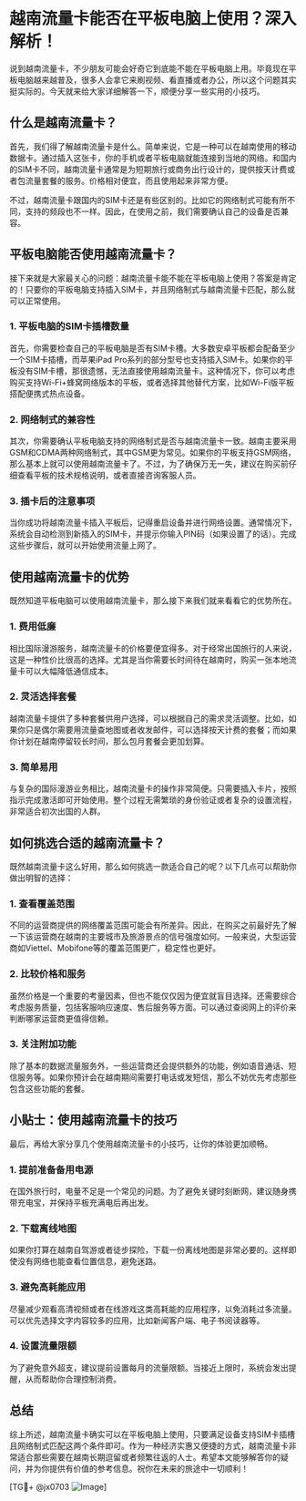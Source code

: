 # 越南流量卡能否在平板电脑上使用？深入解析！

说到越南流量卡，不少朋友可能会好奇它到底能不能在平板电脑上用。毕竟现在平板电脑越来越普及，很多人会拿它来刷视频、看直播或者办公，所以这个问题其实挺实际的。今天就来给大家详细解答一下，顺便分享一些实用的小技巧。

## 什么是越南流量卡？

首先，我们得了解越南流量卡是什么。简单来说，它是一种可以在越南使用的移动数据卡。通过插入这张卡，你的手机或者平板电脑就能连接到当地的网络。和国内的SIM卡不同，越南流量卡通常是为短期旅行或商务出行设计的，提供按天计费或者包流量套餐的服务。价格相对便宜，而且使用起来非常方便。

不过，越南流量卡跟国内的SIM卡还是有些区别的。比如它的网络制式可能有所不同，支持的频段也不一样。因此，在使用之前，我们需要确认自己的设备是否兼容。

## 平板电脑能否使用越南流量卡？

接下来就是大家最关心的问题：越南流量卡能不能在平板电脑上使用？答案是肯定的！只要你的平板电脑支持插入SIM卡，并且网络制式与越南流量卡匹配，那么就可以正常使用。

### 1. 平板电脑的SIM卡插槽数量

首先，你需要检查自己的平板电脑是否有SIM卡槽。大多数安卓平板都会配备至少一个SIM卡插槽，而苹果iPad Pro系列的部分型号也支持插入SIM卡。如果你的平板没有SIM卡槽，那很遗憾，无法直接使用越南流量卡。这种情况下，你可以考虑购买支持Wi-Fi+蜂窝网络版本的平板，或者选择其他替代方案，比如Wi-Fi版平板搭配便携式热点设备。

### 2. 网络制式的兼容性

其次，你需要确认平板电脑支持的网络制式是否与越南流量卡一致。越南主要采用GSM和CDMA两种网络制式，其中GSM更为常见。如果你的平板支持GSM网络，那么基本上就可以使用越南流量卡了。不过，为了确保万无一失，建议在购买前仔细查看平板的技术规格说明，或者直接咨询客服人员。

### 3. 插卡后的注意事项

当你成功将越南流量卡插入平板后，记得重启设备并进行网络设置。通常情况下，系统会自动检测到新插入的SIM卡，并提示你输入PIN码（如果设置了的话）。完成这些步骤后，就可以开始使用流量上网了。

## 使用越南流量卡的优势

既然知道平板电脑可以使用越南流量卡，那么接下来我们就来看看它的优势所在。

### 1. 费用低廉

相比国际漫游服务，越南流量卡的价格要便宜得多。对于经常出国旅行的人来说，这是一种性价比很高的选择。尤其是当你需要长时间待在越南时，购买一张本地流量卡可以大幅降低通信成本。

### 2. 灵活选择套餐

越南流量卡提供了多种套餐供用户选择，可以根据自己的需求灵活调整。比如，如果你只是偶尔需要用流量查地图或者收发邮件，可以选择按天计费的套餐；而如果你计划在越南停留较长时间，那么包月套餐会更加划算。

### 3. 简单易用

与复杂的国际漫游业务相比，越南流量卡的操作非常简便。只需要插入卡片，按照指示完成激活即可开始使用。整个过程无需繁琐的身份验证或者复杂的设置流程，非常适合初次出国的人群。

## 如何挑选合适的越南流量卡？

既然越南流量卡这么好用，那么如何挑选一款适合自己的呢？以下几点可以帮助你做出明智的选择：

### 1. 查看覆盖范围

不同的运营商提供的网络覆盖范围可能会有所差异。因此，在购买之前最好先了解一下该运营商在越南的主要城市及旅游景点的信号强度如何。一般来说，大型运营商如Viettel、Mobifone等的覆盖范围更广，稳定性也更好。

### 2. 比较价格和服务

虽然价格是一个重要的考量因素，但也不能仅仅因为便宜就盲目选择。还需要综合考虑服务质量，包括客服响应速度、售后服务等方面。可以通过查阅网上的评价来判断哪家运营商更值得信赖。

### 3. 关注附加功能

除了基本的数据流量服务外，一些运营商还会提供额外的功能，例如语音通话、短信服务等。如果你预计会在越南期间需要打电话或发短信，那么不妨优先考虑那些包含这些功能的套餐。

## 小贴士：使用越南流量卡的技巧

最后，再给大家分享几个使用越南流量卡的小技巧，让你的体验更加顺畅。

### 1. 提前准备备用电源

在国外旅行时，电量不足是一个常见的问题。为了避免关键时刻断网，建议随身携带充电宝，并保持平板充满电后再出发。

### 2. 下载离线地图

如果你打算在越南自驾游或者徒步探险，下载一份离线地图是非常必要的。这样即使没有网络也能查看位置信息，避免迷路。

### 3. 避免高耗能应用

尽量减少观看高清视频或者在线游戏这类高耗能的应用程序，以免消耗过多流量。可以优先选择文字内容较多的应用，比如新闻客户端、电子书阅读器等。

### 4. 设置流量限额

为了避免意外超支，建议提前设置每月的流量限额。当接近上限时，系统会发出提醒，从而帮助你合理控制消费。

## 总结

综上所述，越南流量卡确实可以在平板电脑上使用，只要满足设备支持SIM卡插槽且网络制式匹配这两个条件即可。作为一种经济实惠又便捷的方式，越南流量卡非常适合那些需要在越南长期逗留或者频繁往返的人士。希望本文能够解答你的疑问，并为你提供有价值的参考信息。祝你在未来的旅途中一切顺利！

[TG💪+ @jx0703 ![Image](https://github.com/user-attachments/assets/dbca1d08-cadb-493c-b0ec-ad6f7a83f270)]